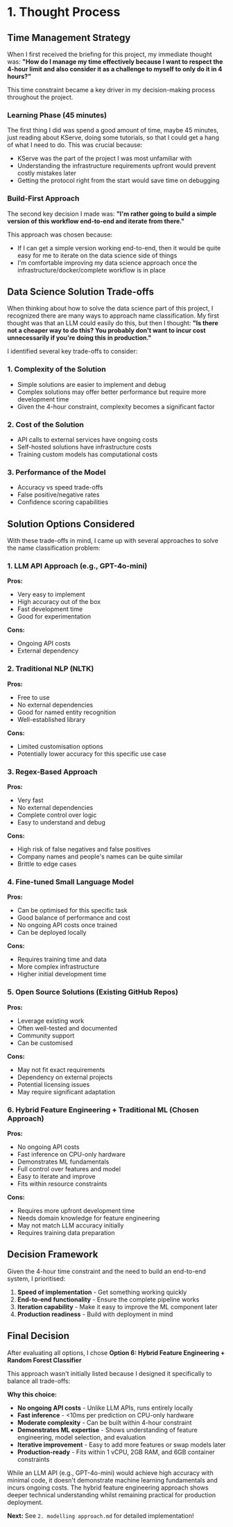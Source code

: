 # 1. Thought Process

## Time Management Strategy

When I first received the briefing for this project, my immediate thought was: **"How do I manage my time effectively because I want to respect the 4-hour limit and also consider it as a challenge to myself to only do it in 4 hours?"**

This time constraint became a key driver in my decision-making process throughout the project.

### Learning Phase (45 minutes)

The first thing I did was spend a good amount of time, maybe 45 minutes, just reading about KServe, doing some tutorials, so that I could get a hang of what I need to do. This was crucial because:

- KServe was the part of the project I was most unfamiliar with
- Understanding the infrastructure requirements upfront would prevent costly mistakes later
- Getting the protocol right from the start would save time on debugging

### Build-First Approach

The second key decision I made was: **"I'm rather going to build a simple version of this workflow end-to-end and iterate from there."**

This approach was chosen because:
- If I can get a simple version working end-to-end, then it would be quite easy for me to iterate on the data science side of things
- I'm comfortable improving my data science approach once the infrastructure/docker/complete workflow is in place


## Data Science Solution Trade-offs

When thinking about how to solve the data science part of this project, I recognized there are many ways to approach name classification. My first thought was that an LLM could easily do this, but then I thought: **"Is there not a cheaper way to do this? You probably don't want to incur cost unnecessarily if you're doing this in production."**

I identified several key trade-offs to consider:

### 1. Complexity of the Solution
- Simple solutions are easier to implement and debug
- Complex solutions may offer better performance but require more development time
- Given the 4-hour constraint, complexity becomes a significant factor

### 2. Cost of the Solution
- API calls to external services have ongoing costs
- Self-hosted solutions have infrastructure costs
- Training custom models has computational costs

### 3. Performance of the Model
- Accuracy vs speed trade-offs
- False positive/negative rates
- Confidence scoring capabilities

## Solution Options Considered

With these trade-offs in mind, I came up with several approaches to solve the name classification problem:

### 1. LLM API Approach (e.g., GPT-4o-mini)
**Pros:**
- Very easy to implement
- High accuracy out of the box
- Fast development time
- Good for experimentation

**Cons:**
- Ongoing API costs
- External dependency

### 2. Traditional NLP (NLTK)
**Pros:**
- Free to use
- No external dependencies
- Good for named entity recognition
- Well-established library

**Cons:**
- Limited customisation options
- Potentially lower accuracy for this specific use case

### 3. Regex-Based Approach
**Pros:**
- Very fast
- No external dependencies
- Complete control over logic
- Easy to understand and debug

**Cons:**
- High risk of false negatives and false positives
- Company names and people's names can be quite similar
- Brittle to edge cases


### 4. Fine-tuned Small Language Model
**Pros:**
- Can be optimised for this specific task
- Good balance of performance and cost
- No ongoing API costs once trained
- Can be deployed locally

**Cons:**
- Requires training time and data
- More complex infrastructure
- Higher initial development time

### 5. Open Source Solutions (Existing GitHub Repos)
**Pros:**
- Leverage existing work
- Often well-tested and documented
- Community support
- Can be customised

**Cons:**
- May not fit exact requirements
- Dependency on external projects
- Potential licensing issues
- May require significant adaptation

### 6. Hybrid Feature Engineering + Traditional ML (Chosen Approach)
**Pros:**
- No ongoing API costs
- Fast inference on CPU-only hardware
- Demonstrates ML fundamentals
- Full control over features and model
- Easy to iterate and improve
- Fits within resource constraints

**Cons:**
- Requires more upfront development time
- Needs domain knowledge for feature engineering
- May not match LLM accuracy initially
- Requires training data preparation

## Decision Framework

Given the 4-hour time constraint and the need to build an end-to-end system, I prioritised:

1. **Speed of implementation** - Get something working quickly
2. **End-to-end functionality** - Ensure the complete pipeline works
3. **Iteration capability** - Make it easy to improve the ML component later
4. **Production readiness** - Build with deployment in mind

## Final Decision

After evaluating all options, I chose **Option 6: Hybrid Feature Engineering + Random Forest Classifier**

This approach wasn't initially listed because I designed it specifically to balance all trade-offs:

**Why this choice:**
- **No ongoing API costs** - Unlike LLM APIs, runs entirely locally
- **Fast inference** - <10ms per prediction on CPU-only hardware
- **Moderate complexity** - Can be built within 4-hour constraint
- **Demonstrates ML expertise** - Shows understanding of feature engineering, model selection, and evaluation
- **Iterative improvement** - Easy to add more features or swap models later
- **Production-ready** - Fits within 1 vCPU, 2GB RAM, and 6GB container constraints

While an LLM API (e.g., GPT-4o-mini) would achieve high accuracy with minimal code, it doesn't demonstrate machine learning fundamentals and incurs ongoing costs. The hybrid feature engineering approach shows deeper technical understanding whilst remaining practical for production deployment.

**Next:** See `2. modelling approach.md` for detailed implementation!